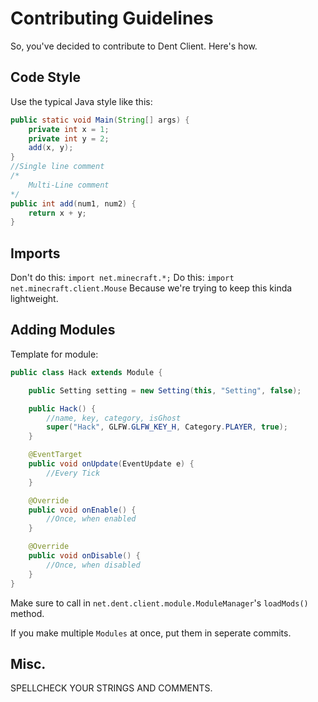 # Contributing Guidelines

So, you've decided to contribute to Dent Client. Here's how.

## Code Style
Use the typical Java style like this:
```Java
public static void Main(String[] args) {
    private int x = 1;
    private int y = 2;
    add(x, y);
}
//Single line comment
/*
    Multi-Line comment
*/
public int add(num1, num2) {
    return x + y;
}
```

## Imports
Don't do this: `import net.minecraft.*;` 
Do this: `import net.minecraft.client.Mouse`
Because we're trying to keep this kinda lightweight.

## Adding Modules
Template for module:
```Java
public class Hack extends Module {

    public Setting setting = new Setting(this, "Setting", false);

    public Hack() {
        //name, key, category, isGhost
        super("Hack", GLFW.GLFW_KEY_H, Category.PLAYER, true);
    }

    @EventTarget
    public void onUpdate(EventUpdate e) {
        //Every Tick
    }

    @Override
    public void onEnable() {
        //Once, when enabled
    }

    @Override
    public void onDisable() {
        //Once, when disabled
    }
}
```
Make sure to call in `net.dent.client.module.ModuleManager`'s `loadMods()` method.

If you make multiple `Modules` at once, put them in seperate commits.

## Misc.
SPELLCHECK YOUR STRINGS AND COMMENTS.
